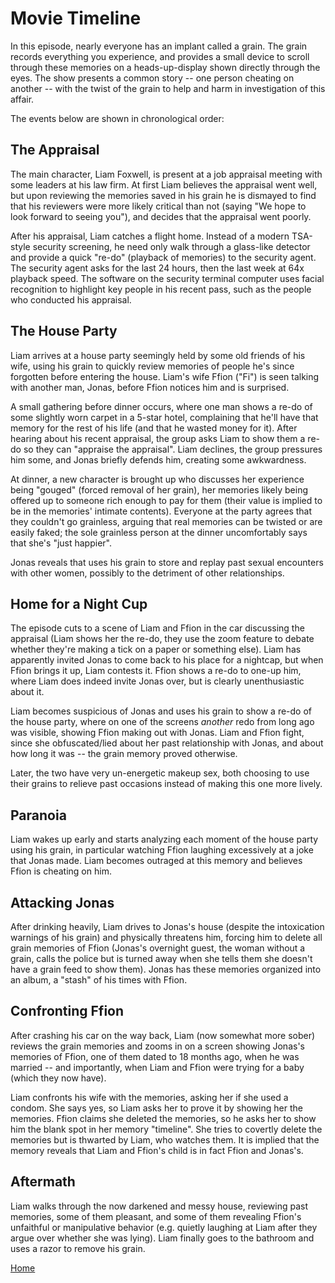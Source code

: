 # Movie Timeline

In this episode, nearly everyone has an implant called a grain. The grain records everything you experience, and
provides a small device to scroll through these memories on a heads-up-display shown directly through the eyes.
The show presents a common story -- one person cheating on another -- with the twist of the grain to help and
harm in investigation of this affair.

The events below are shown in chronological order:

## The Appraisal

The main character, Liam Foxwell, is present at a job appraisal meeting with some leaders at his law firm. At
first Liam believes the appraisal went well, but upon reviewing the memories saved in his grain he is dismayed
to find that his reviewers were more likely critical than not (saying "We hope to look forward to seeing you"),
and decides that the appraisal went poorly.

After his appraisal, Liam catches a flight home. Instead of a modern TSA-style security screening, he need only
walk through a glass-like detector and provide a quick "re-do" (playback of memories) to the security agent.
The security agent asks for the last 24 hours, then the last week at 64x playback speed. The software on the
security terminal computer uses facial recognition to highlight key people in his recent pass, such as the
people who conducted his appraisal.

## The House Party

Liam arrives at a house party seemingly held by some old friends of his wife, using his grain to quickly review
memories of people he's since forgotten before entering the house. Liam's wife Ffion ("Fi") is seen talking
with another man, Jonas, before Ffion notices him and is surprised.

A small gathering before dinner occurs, where one man shows a re-do of some slightly worn carpet in a 5-star
hotel, complaining that he'll have that memory for the rest of his life (and that he wasted money for it).
After hearing about his recent appraisal, the group asks Liam to show them a re-do so they can "appraise the
appraisal". Liam declines, the group pressures him some, and Jonas briefly defends him, creating some
awkwardness.

At dinner, a new character is brought up who discusses her experience being "gouged" (forced removal of her
grain), her memories likely being offered up to someone rich enough to pay for them (their value is implied to
be in the memories' intimate contents). Everyone at the party agrees that they couldn't go grainless, arguing
that real memories can be twisted or are easily faked; the sole grainless person at the dinner uncomfortably
says that she's "just happier".

Jonas reveals that uses his grain to store and replay past sexual encounters with other women, possibly to the
detriment of other relationships.

## Home for a Night Cup

The episode cuts to a scene of Liam and Ffion in the car discussing the appraisal (Liam shows her the re-do,
they use the zoom feature to debate whether they're making a tick on a paper or something else). Liam has
apparently invited Jonas to come back to his place for a nightcap, but when Ffion brings it up, Liam contests it.
Ffion shows a re-do to one-up him, where Liam does indeed invite Jonas over, but is clearly unenthusiastic
about it.

Liam becomes suspicious of Jonas and uses his grain to show a re-do of the house party, where on one of the
screens *another* redo from long ago was visible, showing Ffion making out with Jonas. Liam and Ffion fight,
since she obfuscated/lied about her past relationship with Jonas, and about how long it was -- the grain
memory proved otherwise.

Later, the two have very un-energetic makeup sex, both choosing to use their grains to relieve past occasions
instead of making this one more lively.

## Paranoia 

Liam wakes up early and starts analyzing each moment of the house party using his grain, in particular watching
Ffion laughing excessively at a joke that Jonas made. Liam becomes outraged at this memory and believes Ffion
is cheating on him.

## Attacking Jonas

After drinking heavily, Liam drives to Jonas's house (despite the intoxication warnings of his grain) and
physically threatens him, forcing him to delete all grain memories of Ffion (Jonas's overnight guest, the woman
without a grain, calls the police but is turned away when she tells them she doesn't have a grain feed to show
them). Jonas has these memories organized into an album, a "stash" of his times with Ffion.

## Confronting Ffion

After crashing his car on the way back, Liam (now somewhat more sober) reviews the grain memories and zooms
in on a screen showing Jonas's memories of Ffion, one of them dated to 18 months ago, when he was married --
and importantly, when Liam and Ffion were trying for a baby (which they now have).

Liam confronts his wife with the memories, asking her if she used a condom. She says yes, so Liam asks her to
prove it by showing her the memories. Ffion claims she deleted the memories, so he asks her to show him the
blank spot in her memory "timeline". She tries to covertly delete the memories but is thwarted by Liam, who
watches them. It is implied that the memory reveals that Liam and Ffion's child is in fact Ffion and Jonas's.

## Aftermath 

Liam walks through the now darkened and messy house, reviewing past memories, some of them pleasant, and some
of them revealing Ffion's unfaithful or manipulative behavior (e.g. quietly laughing at Liam after they argue
over whether she was lying). Liam finally goes to the bathroom and uses a razor to remove his grain.

[Home](https://saahilclaypool.github.io/blackmirror/)
